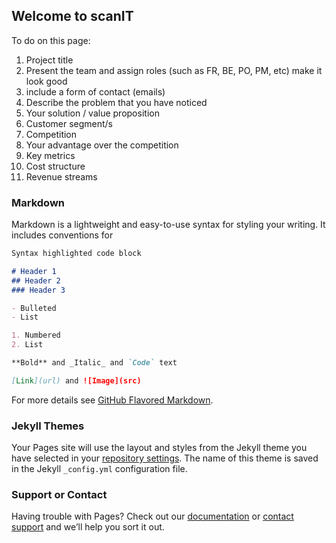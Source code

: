 ## Welcome to scanIT

To do on this page:

1. Project title
2. Present the team and assign roles (such as FR, BE, PO, PM, etc)
make it look good
3. include a form of contact (emails)
4. Describe the problem that you have noticed
5. Your solution / value proposition
6. Customer segment/s
7. Competition
8. Your advantage over the competition
9. Key metrics
10. Cost structure
11. Revenue streams

### Markdown

Markdown is a lightweight and easy-to-use syntax for styling your writing. It includes conventions for

```markdown
Syntax highlighted code block

# Header 1
## Header 2
### Header 3

- Bulleted
- List

1. Numbered
2. List

**Bold** and _Italic_ and `Code` text

[Link](url) and ![Image](src)
```

For more details see [GitHub Flavored Markdown](https://guides.github.com/features/mastering-markdown/).

### Jekyll Themes

Your Pages site will use the layout and styles from the Jekyll theme you have selected in your [repository settings](https://github.com/andreimitroi/scanIT/settings). The name of this theme is saved in the Jekyll `_config.yml` configuration file.

### Support or Contact

Having trouble with Pages? Check out our [documentation](https://help.github.com/categories/github-pages-basics/) or [contact support](https://github.com/contact) and we’ll help you sort it out.
